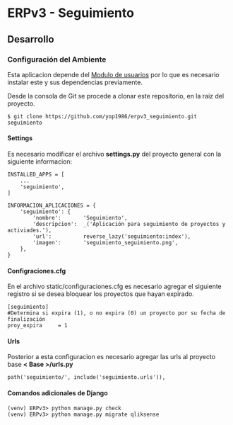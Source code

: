 # ERPv3 - Seguimiento

## Desarrollo

### Configuración del Ambiente

Esta aplicacion depende del [Modulo de usuarios](https://github.com/yop1986/erpv3_usuarios) 
por lo que es necesario instalar este y sus dependencias previamente.

Desde la consola de Git se procede a clonar este repositorio, en la raiz del 
proyecto.

    $ git clone https://github.com/yop1986/erpv3_seguimiento.git seguimiento

#### Settings

Es necesario modificar el archivo **settings.py** del proyecto general con la
siguiente informacion:

    INSTALLED_APPS = [
        ...
        'seguimiento',
    ]

    INFORMACION_APLICACIONES = {
        'seguimiento': {
            'nombre':       'Seguimiento',
            'descripcion':  _('Aplicación para seguimiento de proyectos y activiades.'),
            'url':          reverse_lazy('seguimiento:index'),
            'imagen':       'seguimiento_seguimiento.png',
        },
    }

#### Configraciones.cfg

En el archivo static/configuraciones.cfg es necesario agregar el siguiente registro si 
se desea bloquear los proyectos que hayan expirado.

    [seguimiento]
    #Determina si expira (1), o no expira (0) un proyecto por su fecha de finalización
    proy_expira     = 1

#### Urls

Posterior a esta configuracion es necesario agregar las urls al proyecto base __< Base >/urls.py__

    path('seguimiento/', include('seguimiento.urls')),

#### Comandos adicionales de Django

    (venv) ERPv3> python manage.py check
    (venv) ERPv3> python manage.py migrate qliksense
